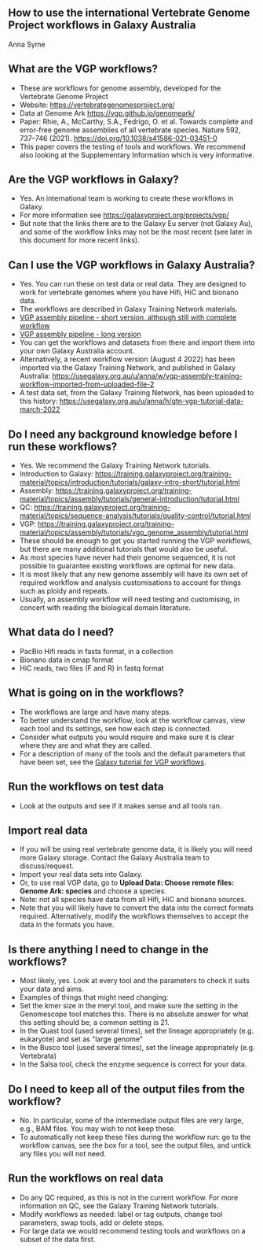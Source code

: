 ## **How to use the international Vertebrate Genome Project workflows in Galaxy Australia**

Anna Syme

## What are the VGP workflows?

* These are workflows for genome assembly, developed for the Vertebrate Genome Project
* Website: https://vertebrategenomesproject.org/
* Data at Genome Ark  https://vgp.github.io/genomeark/
* Paper: Rhie, A., McCarthy, S.A., Fedrigo, O. et al. Towards complete and error-free genome assemblies of all vertebrate species. Nature 592, 737–746 (2021). https://doi.org/10.1038/s41586-021-03451-0
* This paper covers the testing of tools and workflows. We recommend also looking at the Supplementary Information which is very informative.

## Are the VGP workflows in Galaxy?

* Yes. An international team is working to create these workflows in Galaxy. 
* For more information see https://galaxyproject.org/projects/vgp/
* But note that the links there are to the Galaxy Eu server (not Galaxy Au), and some of the workflow links may not be the most recent (see later in this document for more recent links). 

## Can I use the VGP workflows in Galaxy Australia?

* Yes. You can run these on test data or real data. They are designed to work for vertebrate genomes where you have Hifi, HiC and bionano data. 
* The workflows are described in Galaxy Training Network materials. 
* [VGP assembly pipeline - short version, although still with complete workflow](https://training.galaxyproject.org/training-material/topics/assembly/tutorials/vgp_workflow_training/tutorial.html)
* [VGP assembly pipeline - long version](https://training.galaxyproject.org/training-material/topics/assembly/tutorials/vgp_genome_assembly/tutorial.html)
* You can get the workflows and datasets from there and import them into your own Galaxy Australia account. 
* Alternatively, a recent workflow version (August 4 2022) has been imported via the Galaxy Training Network, and published in Galaxy Australia: https://usegalaxy.org.au/u/anna/w/vgp-assembly-training-workflow-imported-from-uploaded-file-2
* A test data set, from the Galaxy Training Network, has been uploaded to this history: https://usegalaxy.org.au/u/anna/h/gtn-vgp-tutorial-data-march-2022


## Do I need any background knowledge before I run these workflows? 

* Yes. We recommend the Galaxy Training Network tutorials. 
* Introduction to Galaxy: https://training.galaxyproject.org/training-material/topics/introduction/tutorials/galaxy-intro-short/tutorial.html
* Assembly: https://training.galaxyproject.org/training-material/topics/assembly/tutorials/general-introduction/tutorial.html
* QC: https://training.galaxyproject.org/training-material/topics/sequence-analysis/tutorials/quality-control/tutorial.html
* VGP: https://training.galaxyproject.org/training-material/topics/assembly/tutorials/vgp_genome_assembly/tutorial.html
* These should be enough to get you started running the VGP workflows, but there are many additional tutorials that would also be useful. 
* As most species have never had their genome sequenced, it is not possible to guarantee existing workflows are optimal for new data. 
* It is most likely that any new genome assembly will have its own set of required workflow and analysis customisations to account for things such as ploidy and repeats. 
* Usually, an assembly workflow will need testing and customising, in concert with reading the biological domain literature. 

## What data do I need?

* PacBio Hifi reads in fasta format, in a collection
* Bionano data in cmap format
* HiC reads, two files (F and R) in fastq format

## What is going on in the workflows?

* The workflows are large and have many steps. 
* To better understand the workflow, look at the workflow canvas, view each tool and its settings, see how each step is connected. 
* Consider what outputs you would require and make sure it is clear where they are and what they are called. 
* For a description of many of the tools and the default parameters that have been set, see the [Galaxy tutorial for VGP workflows](https://training.galaxyproject.org/training-material/topics/assembly/tutorials/vgp_genome_assembly/tutorial.html).

## Run the workflows on test data

* Look at the outputs and see if it makes sense and all tools ran. 

## Import real data

* If you will be using real vertebrate genome data, it is likely you will need more Galaxy storage. Contact the Galaxy Australia team to discuss/request. 
* Import your real data sets into Galaxy.
* Or, to use real VGP data, go to **Upload Data: Choose remote files: Genome Ark: species** and choose a species. 
* Note: not all species have data from all Hifi, HiC and bionano sources. 
* Note that you will likely have to convert the data into the correct formats required. Alternatively, modify the workflows themselves to accept the data in the formats you have. 

## Is there anything I need to change in the workflows?

* Most likely, yes. Look at every tool and the parameters to check it suits your data and aims. 
* Examples of things that might need changing:
* Set the kmer size in the meryl tool, and make sure the setting in the Genomescope tool matches this. There is no absolute answer for what this setting should be; a common setting is 21. 
* In the Quast tool (used several times), set the lineage appropriately (e.g. eukaryote) and set as "large genome" 
* In the Busco tool (used several times), set the lineage appropriately (e.g. Vertebrata)
* In the Salsa tool, check the enzyme sequence is correct for your data.

## Do I need to keep all of the output files from the workflow?

* No. In particular, some of the intermediate output files are very large, e.g., BAM files. You may wish to not keep these. 
* To automatically not keep these files during the workflow run: go to the workflow canvas, see the box for a tool, see the output files, and untick any files you will not need. 

## Run the workflows on real data

* Do any QC required, as this is not in the current workflow. For more information on QC, see the Galaxy Training Network tutorials.
* Modify workflows as needed: label or tag outputs, change tool parameters, swap tools, add or delete steps. 
* For large data we would recommend testing tools and workflows on a subset of the data first.
